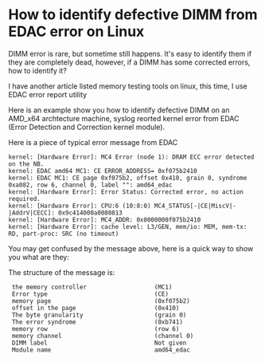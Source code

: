 # How to identify defective DIMM from EDAC error on Linux

DIMM error is rare, but sometime still happens. It's easy to identify them if they are completely dead, however, if a DIMM has some corrected errors, how to identify it?

I have another article listed memory testing tools on linux, this time, I use EDAC error report utility

Here is an example show you how to identify defective DIMM on an AMD_x64 archtecture machine, syslog reorted kernel error from EDAC (Error Detection and Correction kernel module).

Here is a piece of typical error message from EDAC

```
kernel: [Hardware Error]: MC4 Error (node 1): DRAM ECC error detected on the NB.
kernel: EDAC amd64 MC1: CE ERROR_ADDRESS= 0xf075b2410
kernel: EDAC MC1: CE page 0xf075b2, offset 0x410, grain 0, syndrome 0xa082, row 6, channel 0, label "": amd64_edac
kernel: [Hardware Error]: Error Status: Corrected error, no action required.
kernel: [Hardware Error]: CPU:6 (10:8:0) MC4_STATUS[-|CE|MiscV|-|AddrV|CECC]: 0x9c414000a0080813
kernel: [Hardware Error]: MC4_ADDR: 0x0000000f075b2410
kernel: [Hardware Error]: cache level: L3/GEN, mem/io: MEM, mem-tx: RD, part-proc: SRC (no timeout)
```

You may get confused by the message above, here is a quick way to show you what are they:

The structure of the message is:

```
 the memory controller                   (MC1)
 Error type                              (CE)
 memory page				             (0xf075b2)
 offset in the page                      (0x410)
 The byte granularity                    (grain 0)
 The error syndrome                      (0xb741)
 memory row                              (row 6) 
 memory channel                          (channel 0) 
 DIMM label                              Not given
 Module name                             amd64_edac
```
